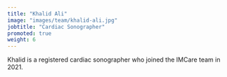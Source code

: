 ```yaml
---
title: "Khalid Ali"
image: "images/team/khalid-ali.jpg"
jobtitle: "Cardiac Sonographer"
promoted: true
weight: 6
---
```


Khalid is a registered cardiac sonographer who joined the IMCare team in 2021.